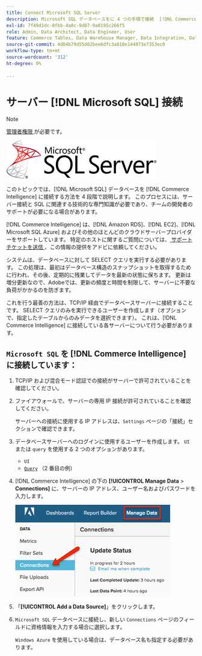 ```yaml
---
title: Connect Microsoft SQL Server
description: Microsoft SQL データベースをに 4 つの手順で接続  [!DNL Commerce Intelligence]  る方法を説明します。
exl-id: 7f49d1dc-8fbb-4a8c-9d07-9a8195c266f5
role: Admin, Data Architect, Data Engineer, User
feature: Commerce Tables, Data Warehouse Manager, Data Integration, Data Import/Export, SQL Report Builder
source-git-commit: 4d04b79d55d02bee6dfc3a810e144073e7353ec0
workflow-type: tm+mt
source-wordcount: '312'
ht-degree: 0%

---
```


# サーバー [!DNL Microsoft SQL] 接続

>[!NOTE]
>
>[ 管理者権限 ](../../../administrator/user-management/user-management.md) が必要です。

![Microsoft SQL Server ロゴ ](../../../assets/MicrosoftSQLServer-logo.png)

このトピックでは、[!DNL Microsoft SQL] データベースを [!DNL Commerce Intelligence] に接続する方法を 4 段階で説明します。 このプロセスには、サーバー接続と SQL に関連する技術的な専門知識が必要であり、チームの開発者のサポートが必要になる場合があります。

[!DNL Commerce Intelligence] は、[!DNL Amazon RDS]、[!DNL EC2]、[!DNL Microsoft SQL Azure] およびその他のほとんどのクラウドサーバープロバイダーをサポートしています。 特定のホストに関するご質問については、[ サポートチケットを送信 ](https://experienceleague.adobe.com/docs/commerce-knowledge-base/kb/troubleshooting/miscellaneous/mbi-service-policies.html)、この情報の提供をアドビに依頼してください。

システムは、データベースに対して SELECT クエリを実行する必要があります。 この処理は、最初はデータベース構造のスナップショットを取得するために行われ、その後、定期的に残業してデータを最新の状態に保ちます。 更新は増分更新なので、Adobeでは、更新の頻度と時間を制限して、サーバーに不要な負荷がかかるのを防ぎます。

これを行う最善の方法は、TCP/IP 経由でデータベースサーバーに接続することです。 SELECT クエリのみを実行できるユーザーを作成します（オプションで、指定したテーブルからのみデータを選択できます）。 これは、[!DNL Commerce Intelligence] に接続している各サーバーについて行う必要があります。

## `Microsoft SQL` を [!DNL Commerce Intelligence] に接続しています：

1. TCP/IP および混合モード認証での接続がサーバーで許可されていることを確認してください。

1. ファイアウォールで、サーバーの専用 IP 接続が許可されていることを確認してください。

   サーバーへの接続に使用する IP アドレスは、`Settings` ページの「接続」セクションで確認できます。

1. データベースサーバーへのログインに使用するユーザーを作成します。 `UI` または `query` を使用する 2 つのオプションがあります。
   * `UI`
   * [`Query`](http://sqlserverplanet.com/security/add-user) （2 番目の例）

1. [!DNL Commerce Intelligence] の下の **[!UICONTROL Manage Data** > **Connections]** に、サーバーの IP アドレス、ユーザー名およびパスワードを入力します。

   ![ データベース統合を示すデータ接続の管理ページ ](../../../assets/manage-data-connections.png)

1. 「**[!UICONTROL Add a Data Source]**」をクリックします。

1. `Microsoft SQL` データベースに接続し、新しい `Connections` ページのフィールドに資格情報を入力する場合に選択します。

   `Windows Azure` を使用している場合は、データベース名も指定する必要があります。
